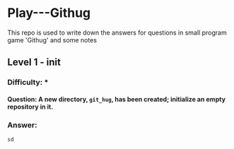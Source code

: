 # Play---Githug
This repo is used to write down the answers for questions in small program game 'Githug' and some notes

## Level 1 - init
### Difficulty: *
#### Question: A new directory, `git_hug`, has been created; initialize an empty repository in it.
### Answer: 
```
sd
```
